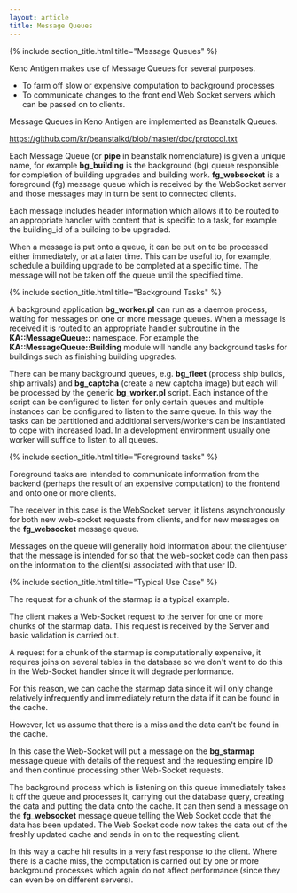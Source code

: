 ```yaml
---
layout: article
title: Message Queues
---
```


{% include section_title.html title="Message Queues" %}

Keno Antigen makes use of Message Queues for several purposes.

  * To farm off slow or expensive computation to background processes
  * To communicate changes to the front end Web Socket servers which can be passed on to clients.

Message Queues in Keno Antigen are implemented as Beanstalk Queues.

  https://github.com/kr/beanstalkd/blob/master/doc/protocol.txt

Each Message Queue (or **pipe** in beanstalk nomenclature) is  given a unique name,
for example **bg_building** is the background (bg) queue responsible for completion of building
upgrades and building work. **fg_websocket** is a foreground (fg) message queue which is
received by the WebSocket server and those messages may in turn be sent to connected clients.

Each message includes header information which allows it to be routed to an appropriate
handler with content that is specific to a task, for example the building_id of a building
to be upgraded.

When a message is put onto a queue, it can be put on to be processed either immediately, or 
at a later time. This can be useful to, for example, schedule a building upgrade to be 
completed at a specific time. The message will not be taken off the queue until the specified time.

{% include section_title.html title="Background Tasks" %}

A background application **bg_worker.pl** can run as a daemon process, waiting for
messages on one or more message queues. When a message is received it is routed to
an appropriate handler subroutine in the **KA::MessageQueue::** namespace. For example
the **KA::MessageQueue::Building** module will handle any background tasks for buildings
such as finishing building upgrades.

There can be many background queues, e.g. **bg_fleet** (process ship builds, ship arrivals)
and **bg_captcha** (create a new captcha image) but each will be processed by the generic
**bg_worker.pl** script. Each instance of the script can be configured to listen
for only certain queues and multiple instances can be configured to listen to the same
queue. In this way the tasks can be partitioned and additional servers/workers can be
instantiated to cope with increased load. In a development environment usually one worker
will suffice to listen to all queues.

{% include section_title.html title="Foreground tasks" %}

Foreground tasks are intended to communicate information from the backend (perhaps the
result of an expensive computation) to the frontend and onto one or more clients.

The receiver in this case is the WebSocket server, it listens asynchronously for both
new web-socket requests from clients, and for new messages on the **fg_websocket** 
message queue.

Messages on the queue will generally hold information about the client/user that the
message is intended for so that the web-socket code can then pass on the information
to the client(s) associated with that user ID.

{% include section_title.html title="Typical Use Case" %}

The request for a chunk of the starmap is a typical example.

The client makes a Web-Socket request to the server for one or more chunks of the
starmap data. This request is received by the Server and basic validation is 
carried out.

A request for a chunk of the starmap is computationally expensive, it requires joins
on several tables in the database so we don't want to do this in the Web-Socket
handler since it will degrade performance.

For this reason, we can cache the starmap data since it will only change relatively
infrequently and immediately return the data if it can be found in the cache.

However, let us assume that there is a miss and the data can't be found in the cache.

In this case the Web-Socket will put a message on the **bg_starmap** message queue
with details of the request and the requesting empire ID and then continue
processing other Web-Socket requests.

The background process which is listening on this queue immediately takes it off the
queue and processes it, carrying out the database query, creating the data and
putting the data onto the cache. It can then send a message on the **fg_websocket**
message queue telling the Web Socket code that the data has been updated. The Web
Socket code now takes the data out of the freshly updated cache and sends in on to
the requesting client.

In this way a cache hit results in a very fast response to the client. Where there
is a cache miss, the computation is carried out by one or more background processes
which again do not affect performance (since they can even be on different servers).







